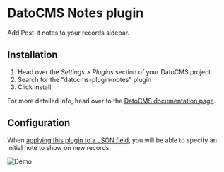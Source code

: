 # DatoCMS Notes plugin

Add Post-it notes to your records sidebar.

## Installation

1. Head over the *Settings > Plugins* section of your DatoCMS project
2. Search for the "datocms-plugin-notes" plugin
3. Click install

For more detailed info, head over to the [DatoCMS documentation page](https://www.datocms.com/docs/plugins/install/).

## Configuration

When [applying this plugin to a JSON field](https://www.datocms.com/docs/plugins/install/#assigning-a-plugin-to-a-field), you will be able to specify an initial note to show on new records:

![Demo](https://raw.githubusercontent.com/datocms/plugins/master/notes/docs/settings.png)
